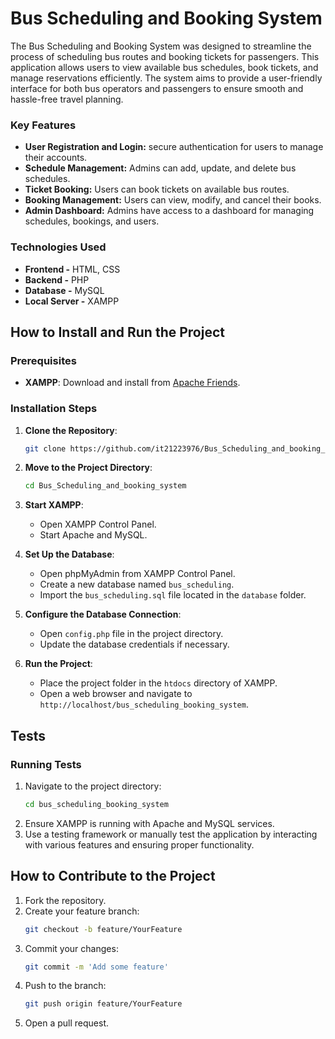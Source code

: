 # Bus Scheduling and Booking System

The Bus Scheduling and Booking System was designed to streamline the process of scheduling bus routes and booking tickets for passengers. This application allows users to view available bus schedules, book tickets, and manage reservations efficiently. The system aims to provide a user-friendly interface for both bus operators and passengers to ensure smooth and hassle-free travel planning.

### Key Features
- **User Registration and Login:** secure authentication for users to manage their accounts.
- **Schedule Management:** Admins can add, update, and delete bus schedules.
- **Ticket Booking:** Users can book tickets on available bus routes.
- **Booking Management:** Users can view, modify, and cancel their books.
- **Admin Dashboard:** Admins have access to a dashboard for managing schedules, bookings, and users.

### Technologies Used
- **Frontend -** HTML, CSS
- **Backend -** PHP
- **Database -** MySQL
- **Local Server -** XAMPP

## How to Install and Run the Project

### Prerequisites
- **XAMPP**: Download and install from [Apache Friends](https://www.apachefriends.org/index.html).

### Installation Steps
1. **Clone the Repository**:
    ```sh
    git clone https://github.com/it21223976/Bus_Scheduling_and_booking_system.git
    ```
2. **Move to the Project Directory**:
    ```sh
    cd Bus_Scheduling_and_booking_system
    ```
3. **Start XAMPP**:
    - Open XAMPP Control Panel.
    - Start Apache and MySQL.

4. **Set Up the Database**:
    - Open phpMyAdmin from XAMPP Control Panel.
    - Create a new database named `bus_scheduling`.
    - Import the `bus_scheduling.sql` file located in the `database` folder.

5. **Configure the Database Connection**:
    - Open `config.php` file in the project directory.
    - Update the database credentials if necessary.

6. **Run the Project**:
    - Place the project folder in the `htdocs` directory of XAMPP.
    - Open a web browser and navigate to `http://localhost/bus_scheduling_booking_system`.

## Tests

### Running Tests
1. Navigate to the project directory:
    ```sh
    cd bus_scheduling_booking_system
    ```
2. Ensure XAMPP is running with Apache and MySQL services.
3. Use a testing framework or manually test the application by interacting with various features and ensuring proper functionality.

## How to Contribute to the Project

1. Fork the repository.
2. Create your feature branch:
    ```sh
    git checkout -b feature/YourFeature
    ```
3. Commit your changes:
    ```sh
    git commit -m 'Add some feature'
    ```
4. Push to the branch:
    ```sh
    git push origin feature/YourFeature
    ```
5. Open a pull request.
